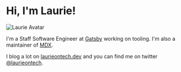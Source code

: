 # Hi, I'm Laurie!
![Laurie Avatar](https://laurieontech.com/static/ee1f9bca8b4370584c7ea9fd944c7d04/26635/illustration.webp)


I'm a Staff Software Engineer at [Gatsby](https://github.com/gatsbyjs) working on tooling. I'm also a maintainer of [MDX](https://github.com/mdx-js/mdx).

I blog a lot on [laurieontech.dev](https://laurieontech.com/) and you can find me on twitter [@laurieontech](https://twitter.com/laurieontech).
